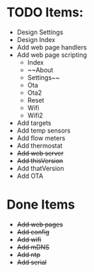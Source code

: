 # TODO Items:

- Design Settings
- Design Index
- Add web page handlers
- Add web page scripting
    - Index
    - ~~About
    - Settings~~
    - Ota
    - Ota2
    - Reset
    - Wifi
    - Wifi2
- Add targets
- Add temp sensors
- Add flow meters
- Add thermostat
- ~~Add web server~~
- ~~Add thisVersion~~
- Add thatVersion
- Add OTA

# Done Items

- ~~Add web pages~~
- ~~Add config~~
- ~~Add wifi~~
- ~~Add mDNS~~
- ~~Add ntp~~
- ~~Add serial~~
